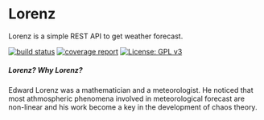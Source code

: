 # Lorenz

Lorenz is a simple REST API to get weather forecast.

[![build status](https://gitlab.com/febouge/lorenz/badges/master/build.svg)](https://gitlab.com/febouge/lorenz/commits/master) [![coverage report](https://gitlab.com/febouge/lorenz/badges/master/coverage.svg)](https://gitlab.com/febouge/lorenz/commits/master) [![License: GPL v3](https://img.shields.io/badge/License-GPL%20v3-blue.svg)](http://www.gnu.org/licenses/gpl-3.0)

##### Lorenz? Why Lorenz?

Edward Lorenz was a mathematician and a meteorologist. He noticed that most athmospheric phenomena involved in meteorological forecast are non-linear and his work become a key in the development of chaos theory.
